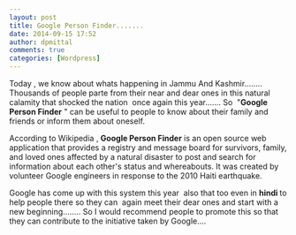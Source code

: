 ```yaml
---
layout: post
title: Google Person Finder.......
date: 2014-09-15 17:52
author: dpmittal
comments: true
categories: [Wordpress]
---
```

Today , we know about whats happening in Jammu And Kashmir........ Thousands of people parte from their near and dear ones in this natural calamity that shocked the nation  once again this year....... So  "<strong>Google Person Finder</strong> " can be useful to people to know about their family and friends or inform them about oneself.

According to Wikipedia , <b>Google Person Finder</b> is an open source web application that provides a registry and message board for survivors, family, and loved ones affected by a natural disaster to post and search for information about each other's status and whereabouts. It was created by volunteer Google engineers in response to the 2010 Haiti earthquake.

Google has come up with this system this year  also that too even in <strong>hindi </strong>to help people there so they can  again meet their dear ones and start with a new beginning........ So I would recommend people to promote this so that they can contribute to the initiative taken by Google....
